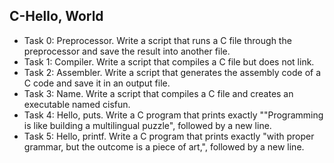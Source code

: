 ## C-Hello, World

- Task 0: Preprocessor. Write a script that runs a C file through the preprocessor and save the result into another file.
- Task 1: Compiler. Write a script that compiles a C file but does not link.
- Task 2: Assembler. Write a script that generates the assembly code of a C code and save it in an output file.
- Task 3: Name. Write a script that compiles a C file and creates an executable named cisfun.
- Task 4: Hello, puts. Write a C program that prints exactly ""Programming is like building a multilingual puzzle", followed by a new line.
- Task 5: Hello, printf. Write a C program that prints exactly "with proper grammar, but the outcome is a piece of art,", followed by a new line.

